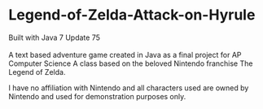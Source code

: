 # Legend-of-Zelda-Attack-on-Hyrule

Built with Java 7 Update 75<br/><br/>
A text based adventure game created in Java as a final project for AP Computer Science A class based on the beloved Nintendo franchise The Legend of Zelda.


I have no affiliation with Nintendo and all characters used are owned by Nintendo and used for demonstration purposes only.
